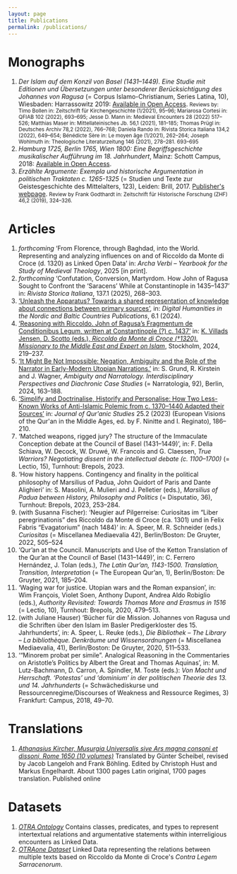 ```yaml
---
layout: page
title: Publications
permalink: /publications/
---
```


# Monographs
<ol>
<li id="islam"> <i>Der Islam auf dem Konzil von Basel (1431–1449). Eine Studie mit Editionen und Übersetzungen unter besonderer Berücksichtigung des Johannes von Ragusa</i> (= Corpus Islamo-Christianum, Series Latina, 10), Wiesbaden: Harrassowitz 2019: <a href="https://www.harrassowitz-verlag.de/titel_6457.ahtml">Available in Open Access</a>. <small>Reviews by: Timo Bollen in: Zeitschrift für Kirchengeschichte (1/2021), 95–96; Mariarosa Cortesi in: QFIAB 102 (2022), 693–695; Jesse D. Mann in: Medieval Encounters 28 (2022) 517–526; Matthias Maser in: Mittellateinisches Jb. 56,1 (2021), 181–185; Thomas Prügl in: Deutsches Archiv 78,2 (2022), 766–768; Daniela Rando in: Rivista Storica Italiana 134,2 (2022), 649–654; Bénédicte Sère in: Le moyen âge (1/2021), 262–264; Joseph Wohlmuth in: Theologische Literaturzeitung 146 (2021), 278–281. 693–695</small></li>

<li id="hamburg"> <i>Hamburg 1725, Berlin 1765, Wien 1800: Eine Begriffsgeschichte musikalischer Aufführung im 18. Jahrhundert</i>, Mainz: Schott Campus, 2018: <a href="https://schott-campus.com/hamburg-1725-berlin-1765-wien-1800/">Available in Open Access</a>.</li>

<li id="argumente"> <i>Erzählte Argumente: Exempla und historische Argumentation in politischen Traktaten c. 1265-1325</i> (= Studien und Texte zur Geistesgeschichte des Mittelalters, 123), Leiden: Brill, 2017. <a href="https://brill.com/display/title/34319">Publisher's webpage</a>. <small>Review by Frank Godthardt in: Zeitschrift für Historische Forschung (ZHF) 46,2 (2019), 324–326.</small></li>
</ol>


# Articles
<ol>
<li id="riccoldo_linked"> <i>forthcoming</i> ‘From Florence, through Baghdad, into the World. Representing and analyzing influences on and of Riccoldo da Monte di Croce (d. 1320) as Linked Open Data’ in: <i>Archa Verbi – Yearbook for the Study of Medieval Theology</i>, 2025 [in print].</li>
<li id="preacher"> <i>forthcoming</i> ‘Confutation, Conversion, Martyrdom. How John of Ragusa Sought to Confront the ‘Saracens’ While at Constantinople in 1435–1437’ in: <i>Rivista Storica Italiana</i>, 137.1 (2025), 268–303.</li>
<li id="unleash"> <a href="https://doi.org/10.5617/dhnbpub.11519">‘Unleash the Apparatus? Towards a shared representation of knowledge about connections between primary sources’</a>, in: <i>Digital Humanities in the Nordic and Baltic Countries Publications</i>, 6.1 (2024).</li>
<li id="reasoning"> <a href="https://doi.org/10.62077/35j8k4.j1gs7d">‘Reasoning with Riccoldo. John of Ragusa’s Fragmentum de Conditionibus Legum, written at Constantinople (?) c. 1437’</a> in: <a href="https://doi.org/10.62077/35j8k4">K. Villads Jensen, D. Scotto (eds.), <i>Riccoldo da Monte di Croce (†1320). Missionary to the Middle East and Expert on Islam</i></a>, Stockholm, 2024, 219–237.</li>
<li id="impossible"> <a href="https://doi.org/10.1515/9783111502618-008">‘It Might Be Not Impossible: Negation, Ambiguity and the Role of the Narrator in Early-Modern Utopian Narrations.’</a> in: S. Grund, R. Kirstein and J. Wagner, <i>Ambiguity and Narratology. Interdisciplinary Perspectives and Diachronic Case Studies</i> (= Narratologia, 92), Berlin, 2024, 163–188.
<li id="simplify"> <a href="https://doi.org/10.3366/jqs.2023.0548">‘Simplify and Doctrinalise, Historify and Personalise: How Two Less-Known Works of Anti-Islamic Polemic from c. 1370–1440 Adapted their Sources’</a> in: <i>Journal of Qur'anic Studies</i> 25.2 (2023) (European Visions of the Qur'an in the Middle Ages, ed. by F. Ninitte and I. Reginato), 186–210.</li>
<li id="matched"> ‘Matched weapons, rigged jury? The structure of the Immaculate Conception debate at the Council of Basel (1431–1449)’, in: F. Della Schiava, W. Decock, W. Druwé, W. Francois and G. Claessen, <i>True Warriors? Negotiating dissent in the intellectual debate (c. 1100–1700)</i> (= Lectio, 15), Turnhout: Brepols, 2023.</li>
<li id="contingency"> ‘How history happens. Contingency and ﬁnality in the political philosophy of Marsilius of Padua, John Quidort of Paris and Dante Alighieri’ in: S. Masolini, A. Mulieri and J. Pelletier (eds.), <i>Marsilius of Padua between History, Philosophy and Politics</i> (= Disputatio, 36), Turnhout: Brepols, 2023, 253–284.</li>
<li id="Neugier"> (with Susanna Fischer): ‘Neugier auf Pilgerreise: Curiositas im “Liber peregrinationis” des Riccoldo da Monte di Croce (ca. 1301) und in Felix Fabris “Evagatorium” (nach 1484)’ in: A. Speer, M. R. Schneider (eds.) <i>Curiositas</i> (= Miscellanea Mediaevalia 42), Berlin/Boston: De Gruyter, 2022, 505–524</li>
<li id="council"> ‘Qur’an at the Council. Manuscripts and Use of the Ketton Translation of the Qur’an at the Council of Basel (1431–1449)’, in: C. Ferrero Hernández, J. Tolan (eds.), <i>The Latin Qur’an, 1143-1500. Translation, Transition, Interpretation</i> (= The European Qur’an, 1), Berlin/Boston: De Gruyter, 2021, 185–204.</li>
<li id="waging"> ‘Waging war for justice. Utopian wars and the Roman expansion’, in: Wim François, Violet Soen, Anthony Dupont, Andrea Aldo Robiglio (eds.), <i>Authority Revisited: Towards Thomas More and Erasmus in 1516</i> (= Lectio, 10), Turnhout: Brepols, 2020, 479–513.</li>
<li id="Mission"> (with Juliane Hauser) ‘Bücher für die Mission. Johannes von Ragusa und die Schriften über den Islam im Basler Predigerkloster des 15. Jahrhunderts’, in: A. Speer, L. Reuke (eds.), <i>Die Bibliothek – The Library – La bibliothèque. Denkräume und Wissensordnungen</i> (= Miscellanea Mediaevalia, 41), Berlin/Boston: De Gruyter, 2020, 511–533.</li>
<li id="Minorem"> ‘“Minorem probat per simile”. Analogical Reasoning in the Commentaries on Aristotle’s Politics by Albert the Great and Thomas Aquinas’, in: M. Lutz-Bachmann, D. Carron, A. Spindler, M. Toste (eds.): <i>Von Macht und Herrschaft. ‘Potestas’ und ‘dominium’ in der politischen Theorie des 13. und 14. Jahrhunderts</i> (= Schwächediskurse und Ressourcenregime/Discourses of Weakness and Ressource Regimes, 3) Frankfurt: Campus, 2018, 49–70.</li>
</ol>


<h1>Translations</h1>
<ol><li id="Kircher"> <a href="https://www.hmt-leipzig.de/de/home/fachrichtungen/institut-fuer-musikwissenschaft/forschung/musurgia-universalis"><i>Athanasius Kircher, Musurgia Universalis sive Ars magna consoni et dissoni, Rome 1650 (10 volumes)</i></a> Translated by Günter Scheibel, revised by Jacob Langeloh and Frank Böhling. Edited by Christoph Hust and Markus Engelhardt. About 1300 pages Latin original, 1700 pages translation. Published online</li></ol>


<h1>Datasets</h1>
<ol id="datasets">
<li id="otra_ontology"> <a href="https://zenodo.org/records/12605515"><i>OTRA Ontology</i></a> Contains classes, predicates, and types  to represent intertextual relations and argumentative statements within interreligious encounters as Linked Data.
</li>
<li id="otra_one"> <a href="https://zenodo.org/records/12605638"><i>OTRAone Dataset</i></a> Linked Data representing the relations between multiple texts based on Riccoldo da Monte di Croce's <i>Contra Legem Sarracenorum</i>.
</li></ol>